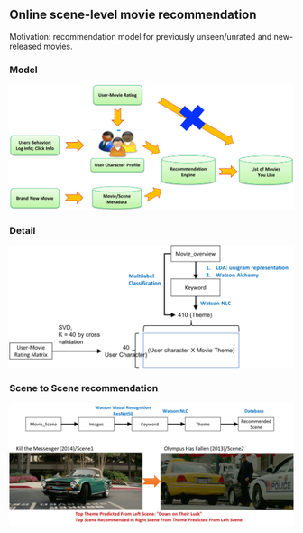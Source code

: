 ## Online scene-level movie recommendation
Motivation: recommendation model for previously unseen/unrated and new-released movies.

### Model
<img src = "img/flow.png" width = "600">
   
   
   
   
### Detail
<img src = "img/details.png" width = "600">
   
   
   
   
### Scene to Scene recommendation
<img src = "img/StS.png" width = "600">





